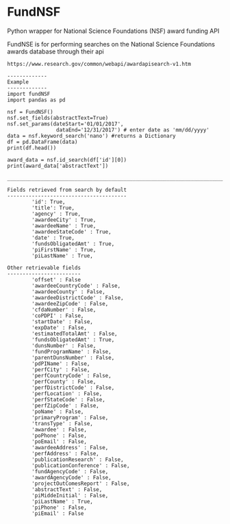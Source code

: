 # FundNSF
Python wrapper for National Science Foundations (NSF) award funding API

FundNSE is for performing searches on the National Science Foundations
    awards database through their api

    https://www.research.gov/common/webapi/awardapisearch-v1.htm

    -------------
    Example
    -------------
    import fundNSF
    import pandas as pd

    nsf = FundNSF()
    nsf.set_fields(abstractText=True)
    nsf.set_params(dateStart='01/01/2017',
                    dataEnd='12/31/2017') # enter date as 'mm/dd/yyyy'
    data = nsf.keyword_search('nano') #returns a Dictionary
    df = pd.DataFrame(data)
    print(df.head())

    award_data = nsf.id_search(df['id'][0])
    print(award_data['abstractText'])

    ____________________________________________________________________________

    Fields retrieved from search by default
    ---------------------------------------
            'id': True,
            'title': True,
            'agency' : True,
            'awardeeCity' : True,
            'awardeeName' : True,
            'awardeeStateCode' : True,
            'date' : True,
            'fundsObligatedAmt' : True,
            'piFirstName' : True,
            'piLastName' : True,

    Other retrievable fields
    ------------------------
            'offset' : False
            'awardeeCountryCode' : False,
            'awardeeCounty' : False,
            'awardeeDistrictCode' : False,
            'awardeeZipCode' : False,
            'cfdaNumber' : False,
            'coPDPI' : False,
            'startDate' : False,
            'expDate' : False,
            'estimatedTotalAmt' : False,
            'fundsObligatedAmt' : True,
            'dunsNumber' : False,
            'fundProgramName' : False,
            'parentDunsNumber' : False,
            'pdPIName' : False,
            'perfCity' : False,
            'perfCountryCode' : False,
            'perfCounty' : False,
            'perfDistrictCode' : False,
            'perfLocation' : False,
            'perfStateCode' : False,
            'perfZipCode' : False,
            'poName' : False,
            'primaryProgram' : False,
            'transType' : False,
            'awardee' : False,
            'poPhone' : False,
            'poEmail' : False,
            'awardeeAddress' : False,
            'perfAddress' : False,
            'publicationResearch' : False,
            'publicationConference' : False,
            'fundAgencyCode' : False,
            'awardAgencyCode' : False,
            'projectOutComesReport' : False,
            'abstractText' : False,
            'piMiddeInitial' : False,
            'piLastName' : True,
            'piPhone' : False,
            'piEmail' : False
